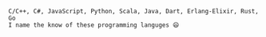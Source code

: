 <!-- ### Hi there 👋
-->

```
C/C++, C#, JavaScript, Python, Scala, Java, Dart, Erlang-Elixir, Rust, Go
I name the know of these programming languges 😄 
```

<!--
**sheikhimtiaz/sheikhimtiaz** is a ✨ _special_ ✨ repository because its `README.md` (this file) appears on your GitHub profile.

Here are some ideas to get you started:

- 🔭 I’m currently working on ...
- 🌱 I’m currently learning ...
- 👯 I’m looking to collaborate on ...
- 🤔 I’m looking for help with ...
- 💬 Ask me about ...
- 📫 How to reach me: ...
- 😄 Pronouns: ...
- ⚡ Fun fact: ...
-->
